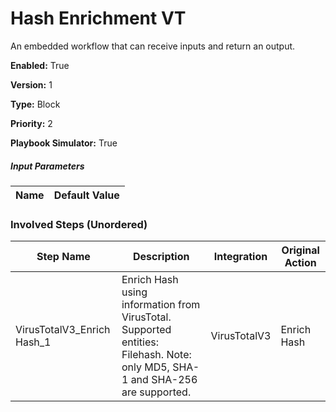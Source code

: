 # Hash Enrichment VT
An embedded workflow that can receive inputs and return an output.



**Enabled:** True

**Version:** 1

**Type:** Block

**Priority:** 2

**Playbook Simulator:** True


##### Input Parameters
|Name|Default Value|
|----|-------------|


### Involved Steps (Unordered)
|Step Name|Description|Integration|Original Action|
|---------|-----------|-----------|---------------|
|VirusTotalV3_Enrich Hash_1|Enrich Hash using information from VirusTotal. Supported entities: Filehash. Note: only MD5, SHA-1 and SHA-256 are supported.|VirusTotalV3|Enrich Hash|

